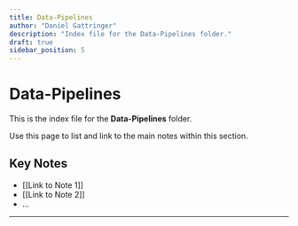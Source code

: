 ```yaml
---
title: Data-Pipelines
author: "Daniel Gattringer"
description: "Index file for the Data-Pipelines folder."
draft: true
sidebar_position: 5
---
```

# Data-Pipelines

This is the index file for the **Data-Pipelines** folder.

Use this page to list and link to the main notes within this section.

## Key Notes

* [[Link to Note 1]]
* [[Link to Note 2]]
* ...

---
